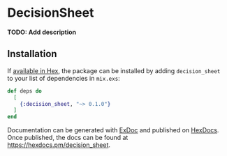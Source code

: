 # DecisionSheet

**TODO: Add description**

## Installation

If [available in Hex](https://hex.pm/docs/publish), the package can be installed
by adding `decision_sheet` to your list of dependencies in `mix.exs`:

```elixir
def deps do
  [
    {:decision_sheet, "~> 0.1.0"}
  ]
end
```

Documentation can be generated with [ExDoc](https://github.com/elixir-lang/ex_doc)
and published on [HexDocs](https://hexdocs.pm). Once published, the docs can
be found at <https://hexdocs.pm/decision_sheet>.

